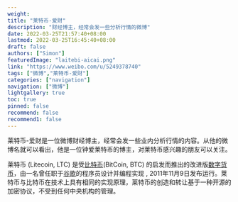 ```yaml
---
weight: 
title: "莱特币-爱财"
description: "财经博主，经常会发一些分析行情的微博"
date: 2022-03-25T21:57:40+08:00
lastmod: 2022-03-25T16:45:40+08:00
draft: false
authors: ["Simon"]
featuredImage: "laitebi-aicai.png"
link: "https://www.weibo.com/u/5249378740"
tags: ["微博","莱特币-爱财"]
categories: ["navigation"]
navigation: ["微博"]
lightgallery: true
toc: true
pinned: false
recommend: false
recommend1: false
---
```

莱特币-爱财是一位微博财经博主，经常会发一些业内分析行情的内容。从他的微博名就可以看出，他是一位钟爱莱特币的博主，对莱特币感兴趣的朋友可以关注。

莱特币 (Litecoin, LTC) 是受[比特币](https://baike.baidu.com/item/比特币/4143690)(BitCoin, BTC) 的启发而推出的改进版[数字货币](https://baike.baidu.com/item/数字货币/8159530)，由一名曾任职于[谷歌](https://baike.baidu.com/item/谷歌/117920)的程序员设计并编程实现 , 2011年11月9日发布运行。莱特币与比特币在技术上具有相同的实现原理，莱特币的创造和转让基于一种开源的加密协议，不受到任何中央机构的管理。